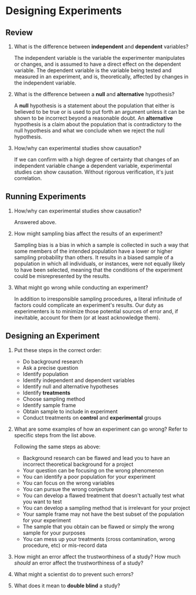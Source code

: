 # Designing Experiments

## Review
1. What is the difference between **independent** and **dependent** variables?

     The independent variable is the variable the experimenter manipulates or changes, and is assumed to have a direct effect on the dependent variable. The dependent variable is the variable being tested and measured in an experiment, and is, theoretically, affected by changes in the independent variable.

2. What is the difference between a **null** and **alternative** hypothesis?

     A **null** hypothesis is a statement about the population that either is believed to be true or is used to put forth an argument unless it can be shown to be incorrect beyond a reasonable doubt. An **alternative** hypothesis is a claim about the population that is contradictory to the null hypothesis and what we conclude when we reject the null hypothesis.

3. How/why can experimental studies show causation?

     If we can confirm with a high degree of certainty that changes of an independent variable change a dependent variable, experimental studies can show causation. Without rigorous verification, it's just correlation.

## Running Experiments
1. How/why can experimental studies show causation?

     Answered above. 

2. How might sampling bias affect the results of an experiment?

     Sampling bias is a bias in which a sample is collected in such a way that some members of the intended population have a lower or higher sampling probability than others. It results in a biased sample of a population in which all individuals, or instances, were not equally likely to have been selected, meaning that the conditions of the experiment could be misrepresented by the results.

3. What might go wrong while conducting an experiment?

     In addition to irresponsible sampling procedures, a literal infinitude of factors could complicate an experiment's results. Our duty as experimenters is to minimize those potential sources of error and, if inevitable, account for them (or at least acknowledge them).

## Designing an Experiment
1. Put these steps in the correct order:
     - Do background research
     - Ask a precise question
     - Identify population
     - Identify independent and dependent variables
     - Identify null and alternative hypotheses
     - Identify **treatments**
     - Choose sampling method
     - Identify sample frame
     - Obtain sample to include in experiment
     - Conduct treatments on **control** and **experimental** groups
2. What are some examples of how an experiment can go wrong? Refer to specific steps from the list above.
     
     Following the same steps as above:
     - Background research can be flawed and lead you to have an incorrect theoretical background for a project
     - Your question can be focusing on the wrong phenomenon
     - You can identify a poor population for your experiment
     - You can focus on the wrong variables
     - You can pursue the wrong conjecture
     - You can develop a flawed treatment that doesn't actually test what you want to test
     - You can develop a sampling method that is irrelevant for your project
     - Your sample frame may not have the best subset of the population for your experiment
     - The sample that you obtain can be flawed or simply the wrong sample for your purposes
     - You can mess up your treatments (cross contamination, wrong procedure, etc) or mis-record data
     
3. How might an error affect the trustworthiness of a study? How much *should* an error affect the trustworthiness of a study?

     

4. What might a scientist do to prevent such errors?

     

5. What does it mean to **double blind** a study?

     

